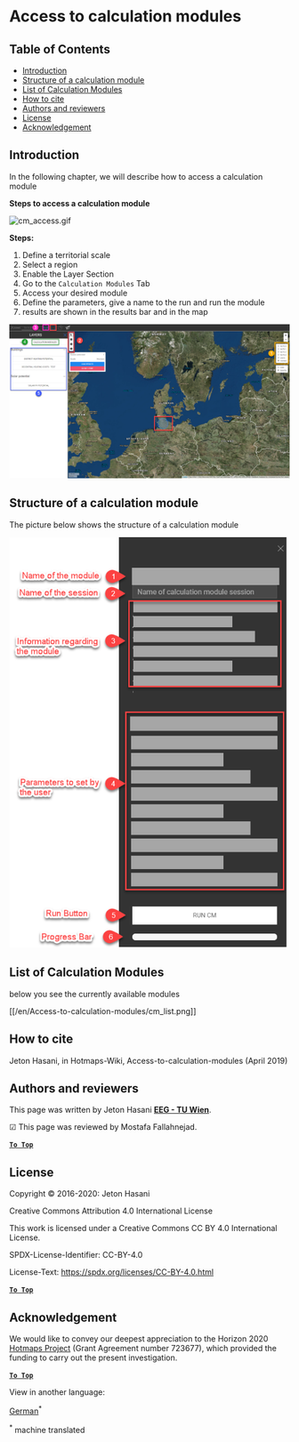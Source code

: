 <h1>Access to calculation modules</h1>

## Table of Contents
* [Introduction](#introduction)
* [Structure of a calculation module](#structure-of-a-calculation-module)
* [List of Calculation Modules](#list-of-calculation-modules)
* [How to cite](#how-to-cite)
* [Authors and reviewers](#authors-and-reviewers)
* [License](#license)
* [Acknowledgement](#acknowledgement)

## Introduction 
In the following chapter, we will describe how to access a calculation module

**Steps to access a calculation module**

![cm_access.gif][cm_access]

**Steps:**

1. Define a territorial scale 
1. Select a region
2. Enable the Layer Section
3. Go to the <code>Calculation Modules</code> Tab
4. Access your desired module
5. Define the parameters, give a name to the run and run the module
6. results are shown in the results bar and in the map

![cm_access.png][cm_access_png]


## Structure of a calculation module

The picture below shows the structure of a calculation module

![cm_structure_png][cm_structure]


## List of Calculation Modules

below you see the currently available modules

[[/en/Access-to-calculation-modules/cm_list.png]]


## How to cite

Jeton Hasani, in Hotmaps-Wiki, Access-to-calculation-modules (April 2019)


## Authors and reviewers

This page was written by Jeton Hasani **[EEG - TU Wien](https://eeg.tuwien.ac.at/)**.

&#9745; This page was reviewed by Mostafa Fallahnejad.


[**`To Top`**](#table-of-contents)

## License
Copyright © 2016-2020: Jeton Hasani

Creative Commons Attribution 4.0 International License

This work is licensed under a Creative Commons CC BY 4.0 International License.

SPDX-License-Identifier: CC-BY-4.0

License-Text: https://spdx.org/licenses/CC-BY-4.0.html


[**`To Top`**](#table-of-contents)

## Acknowledgement
We would like to convey our deepest appreciation to the Horizon 2020 [Hotmaps Project](https://www.hotmaps-project.eu) (Grant Agreement number 723677), which provided the funding to carry out the present investigation.

[**`To Top`**](#table-of-contents)

[cm_access]: ../images/general_tool_functionalities_and_structure/calculation_module_access.gif

[cm_access_png]: ../images/general_tool_functionalities_and_structure/calculation_module_access.png

[cm_structure]: ../images/general_tool_functionalities_and_structure/calculation_module_structure.png




<!--- THIS IS A SUPER UNIQUE IDENTIFIER -->

View in another language:

 [German](../de/Access-to-calculation-modules)<sup>\*</sup> 

<sup>\*</sup> machine translated
